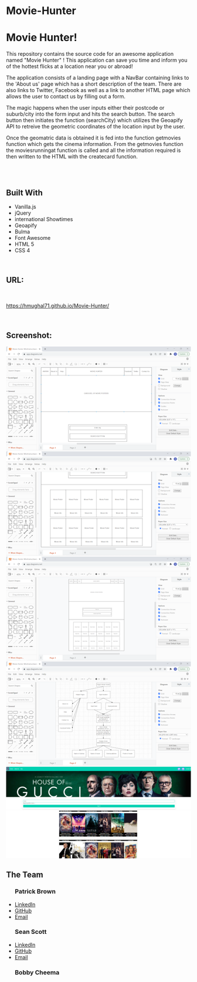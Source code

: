 # Movie-Hunter
<h1>Movie Hunter!</h1>
<body>
This repository contains the source code for an awesome application named "Movie Hunter" !
This application can save you time and inform you of the hottest flicks at a location near you or abroad!

The application consists of a landing page with a NavBar containing links to the 'About us' page which has a short description of the team. There are also links to Twitter, Facebook as well as a link to another HTML page which allows the user to contact us by filling out a form.

The magic happens when the user inputs either their postcode or suburb/city into the form input and hits the search button. The search button then initiates the function (searchCity) which utilizes the Geoapify API to retreive the geometric coordinates of 
the location input by the user.

Once the geomatric data is obtained it is fed into the function getmovies function which gets the cinema information.
From the getmovies function the moviesrunningat function is called and all the information required is then written to the HTML with the createcard function.

<br/>
<br/>

<h2>Built With</h2>
<ul>
    <li>Vanilla.js</li>
    <li>jQuery</li>
    <li>international Showtimes</li>
    <li>Geoapify</li>
    <li>Bulma</li>
    <li>Font Awesome</li>
    <li>HTML 5</li>
    <li>CSS 4</li>
</ul>

<br/>

<h2>URL:</h2>
<br>

<span><a href="https://hmughal71.github.io/Movie-Hunter/">https://hmughal71.github.io/Movie-Hunter/</span>


<br>
<h2>Screenshot:</h2>
<img src="./assets/img/movie-hunter-wireframe-1.png">
<img src="./assets/img/movie-hunter-wireframe-2.png">
<img src="./assets/img/movie-hunter-wireframe-3.png">
<img src="./assets/img/movie-hunter-flowchart-1.png">
<br>
<img src="./assets/img/movie-hunter-screenshot.png">

<br/>

<h2>The Team</h2>
<ul>
    <h3>Patrick Brown</h3>
        <li><a href = https://www.linkedin.com/in/patrick-brown-52553410a>LinkedIn</li>
        <li><a href = https://github.com/Pattiqus>GitHub</li>
        <li><a href = Patticus.tv@gmail.com>Email</li></a>
</ul>

<ul>
    <h3>Sean Scott</h3>
        <li><a href = https://www.linkedin.com/in/sean-scott-18ba07225>LinkedIn</li>
        <li><a href = https://github.com/seanscott95>GitHub</li>
        <li><a href = seanscott95@live.com>Email</li></a>     
</ul>

<ul>
    <h3>Bobby Cheema</h3>